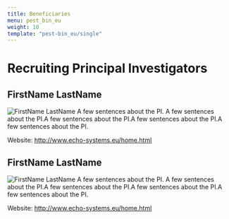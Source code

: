 ```yaml
---
title: Beneficiaries
menu: pest_bin_eu
weight: 10
template: "pest-bin_eu/single"
---
```


# Recruiting Principal Investigators


## FirstName LastName

![FirstName LastName](/img/flags/eu_flag.jpg) A few sentences about the PI. A few sentences about the PI.A few sentences about the PI.A few sentences about the PI.A few sentences about the PI.

Website: http://www.echo-systems.eu/home.html


## FirstName LastName

![FirstName LastName](/img/flags/eu_flag.jpg) A few sentences about the PI. A few sentences about the PI.A few sentences about the PI.A few sentences about the PI.A few sentences about the PI.

Website: http://www.echo-systems.eu/home.html
